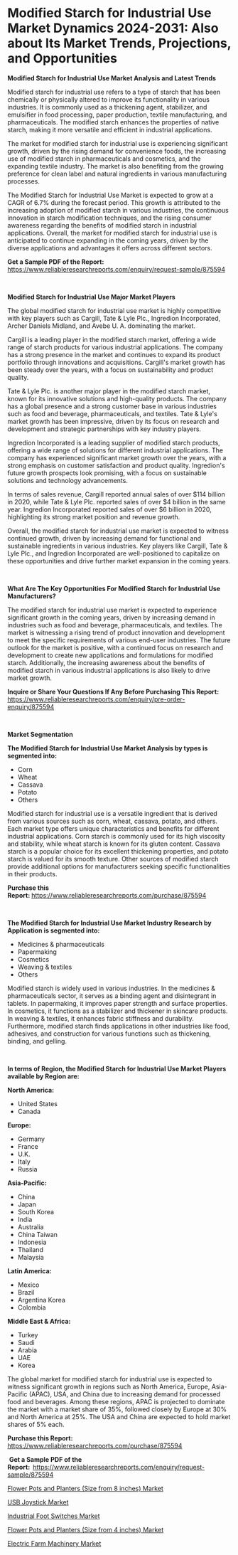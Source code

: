 <p><h1>Modified Starch for Industrial Use Market Dynamics 2024-2031: Also about Its Market Trends, Projections, and Opportunities</h1></p><p><strong>Modified Starch for Industrial Use Market Analysis and Latest Trends</strong></p>
<p><p>Modified starch for industrial use refers to a type of starch that has been chemically or physically altered to improve its functionality in various industries. It is commonly used as a thickening agent, stabilizer, and emulsifier in food processing, paper production, textile manufacturing, and pharmaceuticals. The modified starch enhances the properties of native starch, making it more versatile and efficient in industrial applications.</p><p>The market for modified starch for industrial use is experiencing significant growth, driven by the rising demand for convenience foods, the increasing use of modified starch in pharmaceuticals and cosmetics, and the expanding textile industry. The market is also benefiting from the growing preference for clean label and natural ingredients in various manufacturing processes.</p><p>The Modified Starch for Industrial Use Market is expected to grow at a CAGR of 6.7% during the forecast period. This growth is attributed to the increasing adoption of modified starch in various industries, the continuous innovation in starch modification techniques, and the rising consumer awareness regarding the benefits of modified starch in industrial applications. Overall, the market for modified starch for industrial use is anticipated to continue expanding in the coming years, driven by the diverse applications and advantages it offers across different sectors.</p></p>
<p><strong>Get a Sample PDF of the Report:&nbsp;</strong> <a href="https://www.reliableresearchreports.com/enquiry/request-sample/875594">https://www.reliableresearchreports.com/enquiry/request-sample/875594</a></p>
<p>&nbsp;</p>
<p><strong>Modified Starch for Industrial Use Major Market Players</strong></p>
<p><p>The global modified starch for industrial use market is highly competitive with key players such as Cargill, Tate & Lyle Plc., Ingredion Incorporated, Archer Daniels Midland, and Avebe U. A. dominating the market.</p><p>Cargill is a leading player in the modified starch market, offering a wide range of starch products for various industrial applications. The company has a strong presence in the market and continues to expand its product portfolio through innovations and acquisitions. Cargill's market growth has been steady over the years, with a focus on sustainability and product quality. </p><p>Tate & Lyle Plc. is another major player in the modified starch market, known for its innovative solutions and high-quality products. The company has a global presence and a strong customer base in various industries such as food and beverage, pharmaceuticals, and textiles. Tate & Lyle's market growth has been impressive, driven by its focus on research and development and strategic partnerships with key industry players.</p><p>Ingredion Incorporated is a leading supplier of modified starch products, offering a wide range of solutions for different industrial applications. The company has experienced significant market growth over the years, with a strong emphasis on customer satisfaction and product quality. Ingredion's future growth prospects look promising, with a focus on sustainable solutions and technology advancements.</p><p>In terms of sales revenue, Cargill reported annual sales of over $114 billion in 2020, while Tate & Lyle Plc. reported sales of over $4 billion in the same year. Ingredion Incorporated reported sales of over $6 billion in 2020, highlighting its strong market position and revenue growth.</p><p>Overall, the modified starch for industrial use market is expected to witness continued growth, driven by increasing demand for functional and sustainable ingredients in various industries. Key players like Cargill, Tate & Lyle Plc., and Ingredion Incorporated are well-positioned to capitalize on these opportunities and drive further market expansion in the coming years.</p></p>
<p>&nbsp;</p>
<p><strong>What Are The Key Opportunities For Modified Starch for Industrial Use Manufacturers?</strong></p>
<p><p>The modified starch for industrial use market is expected to experience significant growth in the coming years, driven by increasing demand in industries such as food and beverage, pharmaceuticals, and textiles. The market is witnessing a rising trend of product innovation and development to meet the specific requirements of various end-user industries. The future outlook for the market is positive, with a continued focus on research and development to create new applications and formulations for modified starch. Additionally, the increasing awareness about the benefits of modified starch in various industrial applications is also likely to drive market growth.</p></p>
<p><strong>Inquire or Share Your Questions If Any Before Purchasing This Report:</strong> <a href="https://www.reliableresearchreports.com/enquiry/pre-order-enquiry/875594">https://www.reliableresearchreports.com/enquiry/pre-order-enquiry/875594</a></p>
<p>&nbsp;</p>
<p><strong>Market Segmentation</strong></p>
<p><strong>The Modified Starch for Industrial Use Market Analysis by types is segmented into:</strong></p>
<p><ul><li>Corn</li><li>Wheat</li><li>Cassava</li><li>Potato</li><li>Others</li></ul></p>
<p><p>Modified starch for industrial use is a versatile ingredient that is derived from various sources such as corn, wheat, cassava, potato, and others. Each market type offers unique characteristics and benefits for different industrial applications. Corn starch is commonly used for its high viscosity and stability, while wheat starch is known for its gluten content. Cassava starch is a popular choice for its excellent thickening properties, and potato starch is valued for its smooth texture. Other sources of modified starch provide additional options for manufacturers seeking specific functionalities in their products.</p></p>
<p><strong>Purchase this Report:&nbsp;</strong><a href="https://www.reliableresearchreports.com/purchase/875594">https://www.reliableresearchreports.com/purchase/875594</a></p>
<p>&nbsp;</p>
<p><strong>The Modified Starch for Industrial Use Market Industry Research by Application is segmented into:</strong></p>
<p><ul><li>Medicines & pharmaceuticals</li><li>Papermaking</li><li>Cosmetics</li><li>Weaving & textiles</li><li>Others</li></ul></p>
<p><p>Modified starch is widely used in various industries. In the medicines & pharmaceuticals sector, it serves as a binding agent and disintegrant in tablets. In papermaking, it improves paper strength and surface properties. In cosmetics, it functions as a stabilizer and thickener in skincare products. In weaving & textiles, it enhances fabric stiffness and durability. Furthermore, modified starch finds applications in other industries like food, adhesives, and construction for various functions such as thickening, binding, and gelling.</p></p>
<p>&nbsp;</p>
<p><strong>In terms of Region, the Modified Starch for Industrial Use Market Players available by Region are:</strong></p>
<p>
    <p> <strong> North America: </strong>
        <ul>
            <li>United States</li>
            <li>Canada</li>
        </ul>
        </p> 
    <p> <strong> Europe: </strong>
        <ul>
            <li>Germany</li>
            <li>France</li>
            <li>U.K.</li>
            <li>Italy</li>
            <li>Russia</li>
        </ul>
        </p> 
    <p> <strong> Asia-Pacific: </strong>
        <ul>
            <li>China</li>
            <li>Japan</li>
            <li>South Korea</li>
            <li>India</li>
            <li>Australia</li>
            <li>China Taiwan</li>
            <li>Indonesia</li>
            <li>Thailand</li>
            <li>Malaysia</li>
        </ul>
        </p> 
    <p> <strong> Latin America: </strong>
        <ul>
            <li>Mexico</li>
            <li>Brazil</li>
            <li>Argentina Korea</li>
            <li>Colombia</li>
        </ul>
        </p> 
    <p> <strong> Middle East & Africa: </strong>
        <ul>
            <li>Turkey</li>
            <li>Saudi</li>
            <li>Arabia</li>
            <li>UAE</li>
            <li>Korea</li>
        </ul>
    </p>
    </p>
<p><p>The global market for modified starch for industrial use is expected to witness significant growth in regions such as North America, Europe, Asia-Pacific (APAC), USA, and China due to increasing demand for processed food and beverages. Among these regions, APAC is projected to dominate the market with a market share of 35%, followed closely by Europe at 30% and North America at 25%. The USA and China are expected to hold market shares of 5% each.</p></p>
<p><strong>Purchase this Report: </strong><a href="https://www.reliableresearchreports.com/purchase/875594">https://www.reliableresearchreports.com/purchase/875594</a></p>
<p>&nbsp;<strong>Get a Sample PDF of the Report:&nbsp;&nbsp;</strong><a href="https://www.reliableresearchreports.com/enquiry/request-sample/875594">https://www.reliableresearchreports.com/enquiry/request-sample/875594</a></p>
<p><strong></strong></p>
<p><p><a href="https://github.com/lataunyatinikmelvin59ilbd0dv/Market-Research-Report-List-1/blob/main/flower-pots-and-planters-size-from-8-inches-market.md">Flower Pots and Planters (Size from 8 inches) Market</a></p><p><a href="https://medium.com/@haileeward2023/usb-joystick-market-research-report-its-history-and-forecast-2024-to-2031-36b4621a7176">USB Joystick Market</a></p><p><a href="https://medium.com/@haileeward2023/industrial-foot-switches-market-competitive-analysis-market-trends-and-forecast-to-2031-39bb185ebe96">Industrial Foot Switches Market</a></p><p><a href="https://github.com/pgtimber/Market-Research-Report-List-1/blob/main/flower-pots-and-planters-size-from-4-inches-market.md">Flower Pots and Planters (Size from 4 inches) Market</a></p><p><a href="https://medium.com/@haileeward2023/electric-farm-machinery-market-outlook-industry-overview-and-forecast-2024-to-2031-cf94a844f6b0">Electric Farm Machinery Market</a></p></p>